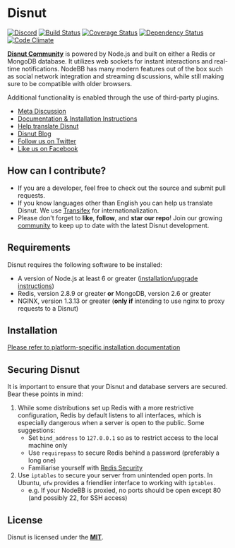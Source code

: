 # Disnut

[![Discord](https://discordapp.com/api/guilds/423876349577658368/embed.png)](https://discord.gg/X6JrGKM)
[![Build Status](https://api.travis-ci.org/Disnut/Disnut.svg?branch=master)](https://travis-ci.org/Disnut/Disnut)
[![Coverage Status](https://coveralls.io/repos/github/Disnut/Disnut/badge.svg?branch=master)](https://coveralls.io/github/Disnut/Disnut?branch=master)
[![Dependency Status](https://david-dm.org/Disnut/Disnut.svg?path=install)](https://david-dm.org/Disnut/Disnut?path=install)
[![Code Climate](https://codeclimate.com/github/Disnut/Disnut/badges/gpa.svg)](https://codeclimate.com/github/Disnut/Disnut)

[**Disnut Community**](https://disnut.ml) is powered by Node.js and built on either a Redis or MongoDB database. It utilizes web sockets for instant interactions and real-time notifications. NodeBB has many modern features out of the box such as social network integration and streaming discussions, while still making sure to be compatible with older browsers.

Additional functionality is enabled through the use of third-party plugins.

* [Meta Discussion](https://disnut.ml/category/5/meta)
* [Documentation & Installation Instructions](http://github.com/Disnut/Docs)
* [Help translate Disnut](https://www.transifex.com/projects/p/disnut/)
* [Disnut Blog](https://medium.com/disnut)
* [Follow us on Twitter](http://www.twitter.com/DisnutOfficial/ "Disnut Twitter")
* [Like us on Facebook](http://www.facebook.com/DisnutOfficial/ "Disnut Facebook")

## How can I contribute?

* If you are a developer, feel free to check out the source and submit pull requests.
* If you know languages other than English you can help us translate Disnut. We use [Transifex](https://www.transifex.com/projects/p/disnut/) for internationalization.
* Please don't forget to **like**, **follow**, and **star our repo**! Join our growing [community](http://disnut.ml) to keep up to date with the latest Disnut development.

## Requirements

Disnut requires the following software to be installed:

* A version of Node.js at least 6 or greater ([installation/upgrade instructions](https://github.com/nodesource/distributions))
* Redis, version 2.8.9 or greater **or** MongoDB, version 2.6 or greater
* NGINX, version 1.3.13 or greater (**only if** intending to use nginx to proxy requests to a Disnut)

## Installation

[Please refer to platform-specific installation documentation](https://github.com/Disnut/Docs/blob/master/INSTALLATION.md)

## Securing Disnut

It is important to ensure that your Disnut and database servers are secured. Bear these points in mind:

1. While some distributions set up Redis with a more restrictive configuration, Redis by default listens to all interfaces, which is especially dangerous when a server is open to the public. Some suggestions:
    * Set `bind_address` to `127.0.0.1` so as to restrict access  to the local machine only
    * Use `requirepass` to secure Redis behind a password (preferably a long one)
    * Familiarise yourself with [Redis Security](http://redis.io/topics/security)
2. Use `iptables` to secure your server from unintended open ports. In Ubuntu, `ufw` provides a friendlier interface to working with `iptables`.
    * e.g. If your NodeBB is proxied, no ports should be open except 80 (and possibly 22, for SSH access)

## License

Disnut is licensed under the [**MIT**](LICENSE).